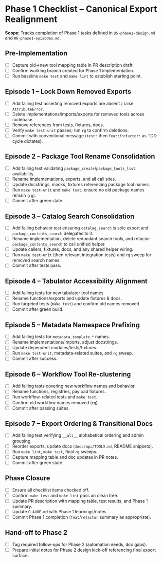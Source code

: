 <!-- markdownlint-disable MD013 -->
# Phase 1 Checklist – Canonical Export Realignment

**Scope**: Tracks completion of Phase 1 tasks defined in `05-phase1-design.md` and `06-phase1-episodes.md`.

## Pre-Implementation

- [ ] Capture old→new tool mapping table in PR description draft.
- [ ] Confirm working branch created for Phase 1 implementation.
- [ ] Run baseline `make test` and `make lint` to establish starting point.

## Episode 1 – Lock Down Removed Exports

- [ ] Add failing test asserting removed exports are absent / raise `AttributeError`.
- [ ] Delete implementations/imports/exports for removed tools across codebase.
- [ ] Remove references from tests, fixtures, docs.
- [ ] Verify `make test-unit` passes; run `rg` to confirm deletions.
- [ ] Commit with conventional message (`test:` then `feat:`/`refactor:` as TDD cycle dictates).

## Episode 2 – Package Tool Rename Consolidation

- [ ] Add failing test validating `package_create`/`package_tools_list` availability.
- [ ] Rename implementations, exports, and all call sites.
- [ ] Update docstrings, mocks, fixtures referencing package tool names.
- [ ] Run `make test-unit` and `make test`; ensure no old package names remain (`rg`).
- [ ] Commit after green state.

## Episode 3 – Catalog Search Consolidation

- [ ] Add failing behavior test ensuring `catalog_search` is sole export and `package_contents_search` delegates to it.
- [ ] Rename implementation, delete redundant search tools, and refactor `package_contents_search` to call unified helper.
- [ ] Update callers, fixtures, docs, and any shared helper wiring.
- [ ] Run `make test-unit` (then relevant integration tests) and `rg` sweep for removed search names.
- [ ] Commit after tests pass.

## Episode 4 – Tabulator Accessibility Alignment

- [ ] Add failing tests for new tabulator tool names.
- [ ] Rename functions/exports and update fixtures & docs.
- [ ] Run targeted tests (`make test`) and confirm old names removed.
- [ ] Commit after green build.

## Episode 5 – Metadata Namespace Prefixing

- [ ] Add failing tests for `metadata_template_*` names.
- [ ] Rename implementations/imports, adjust docstrings.
- [ ] Update dependent modules/tests/fixtures.
- [ ] Run `make test-unit`, metadata-related suites, and `rg` sweep.
- [ ] Commit after success.

## Episode 6 – Workflow Tool Re-clustering

- [ ] Add failing tests covering new workflow names and behavior.
- [ ] Rename functions, registries, payload fixtures.
- [ ] Run workflow-related tests and `make test`.
- [ ] Confirm old workflow names removed (`rg`).
- [ ] Commit after passing suites.

## Episode 7 – Export Ordering & Transitional Docs

- [ ] Add failing test verifying `__all__` alphabetical ordering and admin grouping.
- [ ] Reorder exports, update docs (`docs/api/TOOLS.md`, README snippets).
- [ ] Run `make lint`, `make test`, final `rg` sweeps.
- [ ] Capture mapping table and doc updates in PR notes.
- [ ] Commit after green state.

## Phase Closure

- [ ] Ensure all checklist items checked off.
- [ ] Confirm `make test` and `make lint` pass on clean tree.
- [ ] Update PR description with mapping table, test results, and Phase 1 summary.
- [ ] Update `CLAUDE.md` with Phase 1 learnings/notes.
- [ ] Commit Phase 1 completion (`feat`/`refactor` summary as appropriate).

## Hand-off to Phase 2

- [ ] Tag required follow-ups for Phase 2 (automation needs, doc gaps).
- [ ] Prepare initial notes for Phase 2 design kick-off referencing final export surface.
